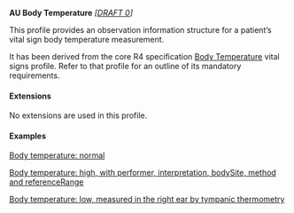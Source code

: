 **AU Body Temperature** *[[DRAFT 0](guidance.html)]*

This profile provides an observation information structure for a patient’s vital sign body temperature measurement.

It has been derived from the core R4 specification [Body Temperature](http://hl7.org/fhir/StructureDefinition/bodytemp) vital signs profile. 
Refer to that profile for an outline of its mandatory requirements.


#### Extensions

No extensions are used in this profile.


#### Examples

[Body temperature: normal](Observation-bodytemp-example0.html)

[Body temperature: high, with performer, interpretation, bodySite, method and referenceRange](Observation-bodytemp-example1.html)

[Body temperature: low, measured in the right ear by tympanic thermometry](Observation-bodytemp-example2.html)
